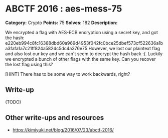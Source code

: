 # ABCTF 2016 : aes-mess-75

**Category:** Crypto
**Points:** 75
**Solves:** 182
**Description:**

We encrypted a flag with AES-ECB encryption using a secret key, and got the hash: e220eb994c8fc16388dbd60a969d4953f042fc0bce25dbef573cf522636a1ba3fafa1a7c21ff824a5824c5dc4a376e75
However, we lost our plaintext flag and also lost our key and we can't seem to decrypt the hash back :(.
Luckily we encrypted a bunch of other flags with the same key. Can you recover the lost flag using this?

[HINT] There has to be some way to work backwards, right?



## Write-up

(TODO)

## Other write-ups and resources

* https://kimiyuki.net/blog/2016/07/23/abctf-2016/
